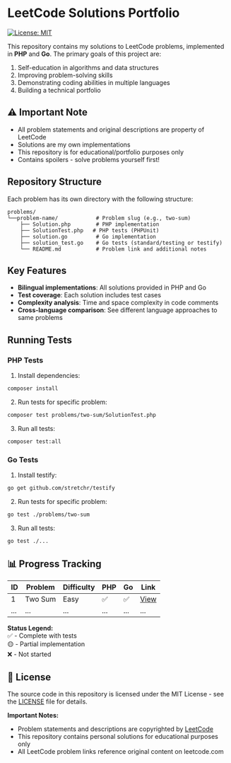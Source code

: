 # LeetCode Solutions Portfolio

[![License: MIT](https://img.shields.io/badge/License-MIT-yellow.svg)](https://opensource.org/licenses/MIT)

This repository contains my solutions to LeetCode problems, implemented in **PHP** and **Go**. The primary goals of this project are:

1. Self-education in algorithms and data structures
2. Improving problem-solving skills
3. Demonstrating coding abilities in multiple languages
4. Building a technical portfolio


## ⚠️ Important Note
- All problem statements and original descriptions are property of LeetCode
- Solutions are my own implementations
- This repository is for educational/portfolio purposes only
- Contains spoilers - solve problems yourself first!


## Repository Structure
Each problem has its own directory with the following structure:
```
problems/
└──problem-name/            # Problem slug (e.g., two-sum)
    ├── Solution.php        # PHP implementation
    ├── SolutionTest.php   # PHP tests (PHPUnit)
    ├── solution.go         # Go implementation
    ├── solution_test.go    # Go tests (standard/testing or testify)
    └── README.md           # Problem link and additional notes
```


## Key Features
- **Bilingual implementations**: All solutions provided in PHP and Go
- **Test coverage**: Each solution includes test cases
- **Complexity analysis**: Time and space complexity in code comments
- **Cross-language comparison**: See different language approaches to same problems


## Running Tests

### PHP Tests
1. Install dependencies:
```bash
composer install
```

2. Run tests for specific problem:
```bash
composer test problems/two-sum/SolutionTest.php
```

3. Run all tests:
```bash
composer test:all
```

### Go Tests
1. Install testify:
```bash
go get github.com/stretchr/testify
```

2. Run tests for specific problem:
```bash
go test ./problems/two-sum
```

3. Run all tests:
```bash
go test ./...
```


## 📊 Progress Tracking

| ID  | Problem | Difficulty | PHP | Go | Link |
|-----|---------|------------|-----|----|------|
| 1 | Two Sum | Easy | ✅ | ✅ | [View](problems/two-sum) |
| ... | ... | ... | ... | ... | ... |

**Status Legend:**  
✅ - Complete with tests  
🟡 - Partial implementation  
❌ - Not started  


## 📜 License

The source code in this repository is licensed under the MIT License - see the [LICENSE](LICENSE) file for details.

**Important Notes:**
- Problem statements and descriptions are copyrighted by [LeetCode](https://leetcode.com)
- This repository contains personal solutions for educational purposes only
- All LeetCode problem links reference original content on leetcode.com
